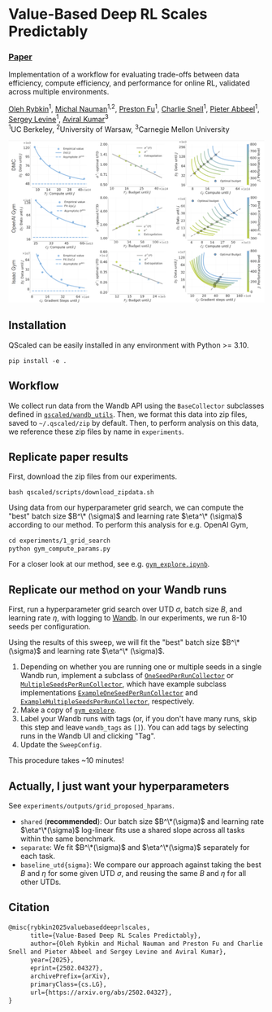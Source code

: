 # Value-Based Deep RL Scales Predictably
### [Paper](https://arxiv.org/abs/2502.04327)

Implementation of a workflow for evaluating trade-offs between data efficiency,
compute efficiency, and performance for online RL, validated across multiple
environments.

 [Oleh Rybkin](https://people.eecs.berkeley.edu/~oleh/)<sup>1</sup>,
 [Michal Nauman](https://scholar.google.com/citations?user=GnEVRtQAAAAJ&hl=en)<sup>1,2</sup>,
 [Preston Fu](https://prestonfu.com/)<sup>1</sup>,
 [Charlie Snell](https://sea-snell.github.io/)<sup>1</sup>,
 [Pieter Abbeel](https://people.eecs.berkeley.edu/~pabbeel/)<sup>1</sup>,
 [Sergey Levine](https://people.eecs.berkeley.edu/~svlevine/)<sup>1</sup>,
 [Aviral Kumar](https://aviralkumar2907.github.io/)<sup>3</sup> <br>
 <sup>1</sup>UC Berkeley, <sup>2</sup>University of Warsaw, <sup>3</sup>Carnegie Mellon University

<img src='assets/scaling.png'/>

## Installation

QScaled can be easily installed in any environment with Python >= 3.10.
```
pip install -e .
```

## Workflow

We collect run data from the Wandb API using the `BaseCollector` subclasses
defined in [`qscaled/wandb_utils`](qscaled/wandb_utils). Then, we format this
data into zip files, saved to `~/.qscaled/zip` by default. Then, to perform
analysis on this data, we reference these zip files by name in `experiments`.


## Replicate paper results

First, download the zip files from our experiments.
```
bash qscaled/scripts/download_zipdata.sh
```

Using data from our hyperparameter grid search, we can compute the "best" batch 
size $B^\* (\sigma)$ and learning rate $\eta^\* (\sigma)$ according to our method.
To perform this analysis for e.g. OpenAI Gym,
```
cd experiments/1_grid_search
python gym_compute_params.py
```
For a closer look at our method, see e.g. [`gym_explore.ipynb`](experiments/1_grid_search/gym_explore.ipynb).


## Replicate our method on your Wandb runs

First, run a hyperparameter grid search over UTD $\sigma$, batch size $B$, 
and learning rate $\eta$, with logging to [Wandb](https://wandb.ai/).
In our experiments, we run 8-10 seeds per configuration.

Using the results of this sweep, we will fit the "best" batch size $B^\* (\sigma)$ 
and learning rate $\eta^\* (\sigma)$.

1. Depending on whether you are running one or multiple seeds
   in a single Wandb run, implement a subclass of
   [`OneSeedPerRunCollector`](qscaled/wandb_utils/one_seed_per_run.py) or 
   [`MultipleSeedsPerRunCollector`](qscaled/wandb_utils/multiple_seeds_per_run.py),
   which have example subclass implementations
   [`ExampleOneSeedPerRunCollector`](qscaled/wandb_utils/one_seed_per_run.py)
   and [`ExampleMultipleSeedsPerRunCollector`](qscaled/wandb_utils/multiple_seeds_per_run.py), 
   respectively.
2. Make a copy of [`gym_explore`](experiments/1_grid_search/gym_explore.py).
3. Label your Wandb runs with tags (or, if you don't have many runs,
   skip this step and leave `wandb_tags` as `[]`). You can add tags by 
   selecting runs in the Wandb UI and clicking "Tag".
4. Update the `SweepConfig`.

This procedure takes ~10 minutes!


## Actually, I just want your hyperparameters

See `experiments/outputs/grid_proposed_hparams`. 
* `shared` (**recommended**): Our batch size $B^\*(\sigma)$ and learning rate 
  $\eta^\*(\sigma)$ log-linear fits use a shared slope across all tasks within 
  the same benchmark.
* `separate`: We fit $B^\*(\sigma)$ and $\eta^\*(\sigma)$ separately for each task.
* `baseline_utd{sigma}`: We compare our approach against taking the best $B$ and $\eta$
  for some given UTD $\sigma$, and reusing the same $B$ and $\eta$ for all other
  UTDs.


## Citation
```
@misc{rybkin2025valuebaseddeeprlscales,
      title={Value-Based Deep RL Scales Predictably}, 
      author={Oleh Rybkin and Michal Nauman and Preston Fu and Charlie Snell and Pieter Abbeel and Sergey Levine and Aviral Kumar},
      year={2025},
      eprint={2502.04327},
      archivePrefix={arXiv},
      primaryClass={cs.LG},
      url={https://arxiv.org/abs/2502.04327}, 
}
```